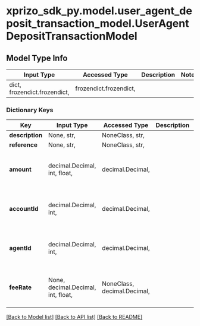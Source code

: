# xprizo_sdk_py.model.user_agent_deposit_transaction_model.UserAgentDepositTransactionModel

## Model Type Info
Input Type | Accessed Type | Description | Notes
------------ | ------------- | ------------- | -------------
dict, frozendict.frozendict,  | frozendict.frozendict,  |  | 

### Dictionary Keys
Key | Input Type | Accessed Type | Description | Notes
------------ | ------------- | ------------- | ------------- | -------------
**description** | None, str,  | NoneClass, str,  |  | [optional] 
**reference** | None, str,  | NoneClass, str,  |  | [optional] 
**amount** | decimal.Decimal, int, float,  | decimal.Decimal,  |  | [optional] value must be a 64 bit float
**accountId** | decimal.Decimal, int,  | decimal.Decimal,  |  | [optional] value must be a 64 bit integer
**agentId** | decimal.Decimal, int,  | decimal.Decimal,  |  | [optional] value must be a 64 bit integer
**feeRate** | None, decimal.Decimal, int, float,  | NoneClass, decimal.Decimal,  |  | [optional] value must be a 64 bit float

[[Back to Model list]](../../README.md#documentation-for-models) [[Back to API list]](../../README.md#documentation-for-api-endpoints) [[Back to README]](../../README.md)

